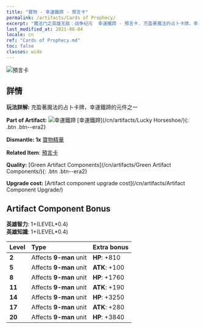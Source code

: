 ```yaml
---
title: "寶物 - 幸運鐵蹄 - 預言卡"
permalink: /artifacts/Cards of Prophecy/
excerpt: "魔法门之英雄无敌：战争纪元  幸運鐵蹄 - 預言卡. 充盈著魔法的占卜卡牌，幸運鐵蹄的元件之一"
last_modified_at: 2021-08-04
locale: cn
ref: "Cards of Prophecy.md"
toc: false
classes: wide
---
```


 ![預言卡](/images/t/artifact_40122.png)



## 詳情

 **玩法詳解:** 充盈著魔法的占卜卡牌，幸運鐵蹄的元件之一

 **Part of Artifact:** ![幸運鐵蹄](/images/t/icon_artifact_12.png) [幸運鐵蹄](/cn/artifacts/Lucky Horseshoe/){: .btn .btn--era2}

 **Dismantle: 1x** [寶物精華](/cn/Items/con_905/)

 **Related Item**: [預言卡](/cn/Items/art_110/)

 **Quality:** [Green Artifact Components](/cn/artifacts/Green Artifact Components/){: .btn .btn--era2}

 **Upgrade cost:** [Artifact component upgrade cost](/cn/artifacts/Artifact Component Upgrade/)

## Artifact Component Bonus

  **英雄智力**: 1+(LEVEL\*0.4)<br/>**英雄知識**: 1+(LEVEL\*0.4)

  |  Level  | Type |    Extra bonus  | 
  |:--------|:-----|:----------------| 
  | **2** | Affects **9-man** unit | **HP**: +810 | 
  | **5** | Affects **9-man** unit | **ATK**: +100 | 
  | **8** | Affects **9-man** unit | **HP**: +1760 | 
  | **11** | Affects **9-man** unit | **ATK**: +190 | 
  | **14** | Affects **9-man** unit | **HP**: +3250 | 
  | **17** | Affects **9-man** unit | **ATK**: +280 | 
  | **20** | Affects **9-man** unit | **HP**: +3840 | 
